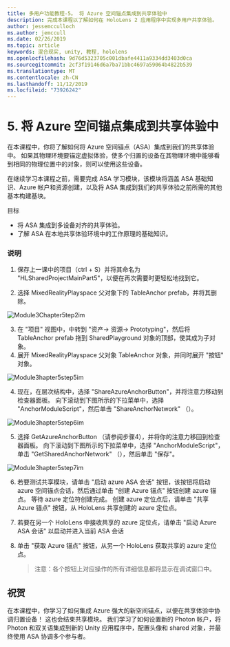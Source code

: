 ```yaml
---
title: 多用户功能教程-5。 将 Azure 空间锚点集成到共享体验中
description: 完成本课程以了解如何在 HoloLens 2 应用程序中实现多用户共享体验。
author: jessemcculloch
ms.author: jemccull
ms.date: 02/26/2019
ms.topic: article
keywords: 混合现实, unity, 教程, hololens
ms.openlocfilehash: 9d76d5323705c001dbafe4411a9334dd3403d0ca
ms.sourcegitcommit: 2cf3f19146d6a7ba71bbc4697a59064b4822b539
ms.translationtype: MT
ms.contentlocale: zh-CN
ms.lasthandoff: 11/12/2019
ms.locfileid: "73926242"
---
```

# <a name="5-integrating-azure-spatial-anchors-into-a-shared-experience"></a>5. 将 Azure 空间锚点集成到共享体验中

在本课程中，你将了解如何将 Azure 空间锚点（ASA）集成到我们的共享体验中。 如果其物理环境要锚定虚拟体验，使多个归置的设备在其物理环境中能够看到相同的物理位置中的对象，则可以使用这些设备。

在继续学习本课程之前，需要完成 ASA 学习模块，该模块将涵盖 ASA 基础知识、Azure 帐户和资源创建，以及将 ASA 集成到我们的共享体验之前所需的其他基本构建基块。

目标

- 将 ASA 集成到多设备对齐的共享体验。
- 了解 ASA 在本地共享体验环境中的工作原理的基础知识。

### <a name="instructions"></a>说明

1. 保存上一课中的项目（ctrl + S）并将其命名为 "HLSharedProjectMainPart5"，以便在再次需要时更轻松地找到它。

2. 选择 MixedRealityPlayspace 父对象下的 TableAnchor prefab，并将其删除。

![Module3Chapter5tep2im](images/module3chapter5step2im.PNG)

3.  在 "项目" 视图中，中转到 "资产-> 资源-> Prototyping"，然后将 TableAnchor prefab 拖到 SharedPlayground 对象的顶部，使其成为子对象。
4.  展开 MixedRealityPlayspace 父对象 TableAnchor 对象，并同时展开 "按钮" 对象。 

![Module3hapter5step5im](images/module3chapter5step5im.PNG)

4. 现在，在层次结构中，选择 "ShareAzureAnchorButton"，并将注意力移动到检查器面板。 向下滚动到下图所示的下拉菜单中，选择 "AnchorModuleScript"，然后单击 "ShareAnchorNetwork" （）。

![Module3hapter5step6im](images/module3chapter5step6im.PNG)

5. 选择 GetAzureAnchorButton （请参阅步骤4），并将你的注意力移回到检查器面板。 向下滚动到下图所示的下拉菜单中，选择 "AnchorModuleScript"，单击 "GetSharedAnchorNetwork" （），然后单击 "保存"。

![Module3hapter5step7im](images/module3chapter5step7im.PNG)

6. 若要测试共享模块，请单击 "启动 azure ASA 会话" 按钮，该按钮将启动 azure 空间锚点会话，然后通过单击 "创建 Azure 锚点" 按钮创建 azure 锚点。 等待 azure 定位符创建完成。 创建 azure 定位点后，请单击 "共享 Azure 锚点" 按钮，从 HoloLens 共享创建的 azure 定位点。

7. 若要在另一个 HoloLens 中接收共享的 azure 定位点，请单击 "启动 Azure ASA 会话" 以启动并进入当前 ASA 会话

8. 单击 "获取 Azure 锚点" 按钮，从另一个 HoloLens 获取共享的 azure 定位点。

   > 注意：各个按钮上对应操作的所有详细信息都将显示在调试窗口中。

## <a name="congratulations"></a>祝贺

在本课程中，你学习了如何集成 Azure 强大的新空间锚点，以便在共享体验中协调归置设备！ 这也会结束共享模块。 我们学习了如何设置新的 Photon 帐户，将 Photon 和双关语集成到新的 Unity 应用程序中，配置头像和 shared 对象，并最终使用 ASA 协调多个参与者。 


